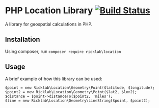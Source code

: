 # PHP Location Library [![Build Status](https://travis-ci.org/rickogden/Location.svg?branch=master)](https://travis-ci.org/rickogden/Location)

A library for geospatial calculations in PHP.

## Installation

Using composer, run `composer require ricklab\location`

## Usage

A brief example of how this library can be used:

    $point = new Ricklab\Location\Geometry\Point($latitude, $longitude);
    $point2 = new Ricklab\Location\Geometry\Point($lat2, $lon2);
    $distance = $point->distanceTo($point2, 'miles');
    $line = new Ricklab\Location\Geometry\LineString($point, $point2);
 
